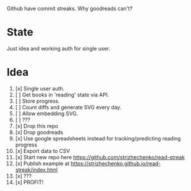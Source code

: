 Github have commit streaks. Why goodreads can't?

# State

Just idea and working auth for single user.

# Idea

1. [x] Single user auth.
2. [ ] Get books in 'reading' state via API.
3. [ ] Store progress.
4. [ ] Count diffs and generate SVG every day.
5. [ ] Allow embedding SVG.
6. [ ] ???
7. [x] Drop this repo
8. [x] Drop goodreads
9. [x] Use google spreadsheets instead for tracking/predicting reading progress
10. [x] Export data to CSV
11. [x] Start new repo here https://github.com/strizhechenko/read-streak
12. [x] Publish example at https://strizhechenko.github.io/read-streak/index.html
13. [x] ???
14. [x] PROFIT!
